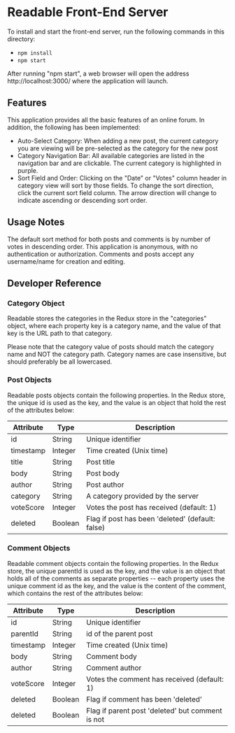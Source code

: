 # Readable Front-End Server

To install and start the front-end server, run the following commands in this directory:

* `npm install`
* `npm start`

After running "npm start", a web browser will open the address http://localhost:3000/ where the application will launch.

## Features

This application provides all the basic features of an online forum. In addition, the following has been implemented:
* Auto-Select Category: When adding a new post, the current category you are viewing will be pre-selected as the category for the new post
* Category Navigation Bar: All available categories are listed in the navigation bar and are clickable. The current category is highlighted in purple.
* Sort Field and Order: Clicking on the "Date" or "Votes" column header in category view will sort by those fields. To change the sort direction, click the current sort field column. The arrow direction will change to indicate ascending or descending sort order.

## Usage Notes

The default sort method for both posts and comments is by number of votes in descending order. This application is anonymous, with no authentication or authorization. Comments and posts accept any username/name for creation and editing.

## Developer Reference

### Category Object

Readable stores the categories in the Redux store in the "categories" object, where each property key is a category name, and the value of that key is the URL path to that category.

Please note that the category value of posts should match the category name and NOT the category path. Category names are case insensitive, but should preferably be all lowercased.

### Post Objects

Readable posts objects contain the following properties. In the Redux store, the unique id is used as the key, and the value is an object that hold the rest of the attributes below:

| Attribute |	Type    | Description                                      |
| --------- | ------- | ------------------------------------------------ |
| id        | String  | Unique identifier                                |
| timestamp | Integer | Time created (Unix time)                         |
| title     | String  | Post title                                       |
| body      | String  | Post body                                        |
| author    | String  | Post author                                      |
| category  | String  | A category provided by the server                |
| voteScore | Integer | Votes the post has received (default: 1)         |
| deleted   | Boolean | Flag if post has been 'deleted' (default: false) |

### Comment Objects

Readable comment objects contain the following properties. In the Redux store, the unique parentId is used as the key, and the value is an object that holds all of the comments as separate properties -- each property uses the unique comment id as the key, and the value is the content of the comment, which contains the rest of the attributes below:

| Attribute |	Type    | Description                                      |
| --------- | ------- | ------------------------------------------------ |
| id        | String  | Unique identifier                                |
| parentId  | String  | id of the parent post                            |
| timestamp | Integer | Time created (Unix time)                         |
| body      | String  | Comment body                                     |
| author    | String  | Comment author                                   |
| voteScore | Integer | Votes the comment has received (default: 1)      |
| deleted   | Boolean | Flag if comment has been 'deleted'               |
| deleted   | Boolean | Flag if parent post 'deleted' but comment is not |
